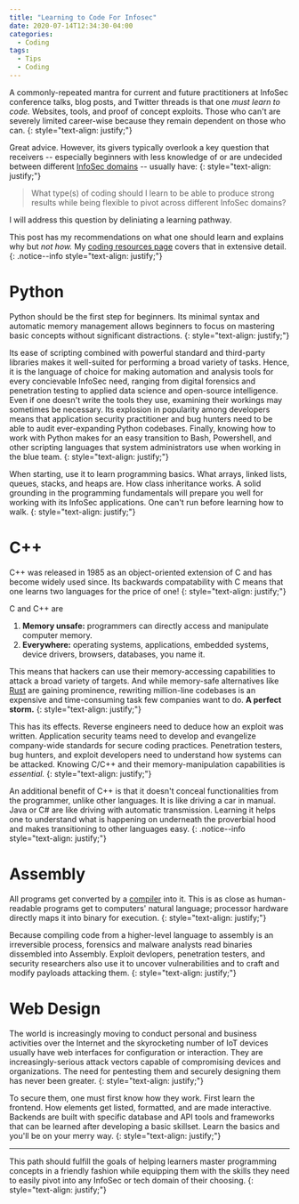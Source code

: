 ```yaml
---
title: "Learning to Code For Infosec"
date: 2020-07-14T12:34:30-04:00
categories:
  - Coding
tags:
  - Tips
  - Coding
---
```


A commonly-repeated mantra for current and future practitioners at InfoSec conference talks, blog posts, and Twitter threads is that one _must learn to code._ Websites, tools, and proof of concept exploits. Those who can't are severely limited career-wise because they remain dependent on those who can.
{: style="text-align: justify;"} 

Great advice. However, its givers typically overlook a key question that receivers -- especially beginners with less knowledge of or are undecided between different [InfoSec domains](https://medium.com/bugbountywriteup/jobs-in-information-security-infosec-93a5efc12ca2) -- usually have:
{: style="text-align: justify;"} 

> What type(s) of coding should I learn to be able to 
> produce strong results while being flexible to 
> pivot across different InfoSec domains?

I will address this question by deliniating a learning pathway.

This post has my recommendations on what one should learn and explains why but _not how._ My [coding resources page](https://secnate.github.io/resources/coding/) covers that in extensive detail.
{: .notice--info style="text-align: justify;"}

# Python

Python should be the first step for beginners. Its minimal syntax and automatic memory management allows beginners to focus on mastering basic concepts without significant distractions.
{: style="text-align: justify;"}

Its ease of scripting combined with powerful standard and third-party libraries makes it well-suited for  performing a broad variety of tasks. Hence, it is the language of choice for making automation and analysis tools for every concievable InfoSec need, ranging from digital forensics and penetration testing to applied data science and open-source intelligence. Even if one doesn't write the tools they use, examining their workings may sometimes be necessary. Its explosion in popularity among developers means that application security practitioner and bug hunters need to be able to audit ever-expanding Python codebases. Finally, knowing how to work with Python makes for an easy transition to Bash, Powershell, and other scripting languages that system administrators use when working in the blue team.
{: style="text-align: justify;"}

When starting, use it to learn programming basics. What arrays, linked lists, queues, stacks, and heaps are. How class inheritance works. A solid grounding in the programming fundamentals will prepare you well for working with its InfoSec applications. One can't run before learning how to walk.
{: style="text-align: justify;"}

# C++

C++ was released in 1985 as an object-oriented extension of C and has become widely used since. Its backwards compatability with C means that one learns two languages for the price of one!
{: style="text-align: justify;"}

C and C++ are

1. **Memory unsafe:** programmers can directly access and manipulate computer memory.
2. **Everywhere:** operating systems, applications, embedded systems, device drivers, browsers, databases, you name it.

This means that hackers can use their memory-accessing capabilities to attack a broad variety of targets. And while memory-safe alternatives like [Rust](https://en.wikipedia.org/wiki/Rust_(programming_language)) are gaining prominence, rewriting million-line codebases is an expensive and time-consuming task few companies want to do. **A perfect storm.**
{: style="text-align: justify;"} 

This has its effects. Reverse engineers need to deduce how an exploit was written. Application security teams need to develop and evangelize company-wide standards for secure coding practices. Penetration testers, bug hunters, and exploit developers need to understand how systems can be attacked. Knowing C/C++ and their memory-manipulation capabilities is _essential._
{: style="text-align: justify;"}

An additional benefit of C++ is that it doesn't conceal functionalities from the programmer, unlike other languages. It is like driving a car in manual. Java or C# are like driving with automatic transmission. Learning it helps one to understand what is happening on underneath the proverbial hood and makes transitioning to other languages easy.
{: .notice--info style="text-align: justify;"}

# Assembly

All programs get converted by a [compiler](https://en.wikipedia.org/wiki/Compiler) into it. This is as close as human-readable programs get to computers' natural language; processor hardware directly maps it into binary for execution.
{: style="text-align: justify;"}

Because compiling code from a higher-level language to assembly is an irreversible process, forensics and malware analysts read binaries dissembled into Assembly. Exploit devlopers, penetration testers, and security researchers also use it to uncover vulnerabilities and to craft and modify payloads attacking them.
{: style="text-align: justify;"}

# Web Design

The world is increasingly moving to conduct personal and business activities over the Internet and the skyrocketing number of IoT devices usually have web interfaces for configuration or interaction. They are increasingly-serious attack vectors capable of compromising devices and organizations. The need for pentesting them and securely designing them has never been greater. 
{: style="text-align: justify;"}

To secure them, one must first know how they work. First learn the frontend. How elements get listed, formatted, and are made interactive. Backends are built with specific database and API tools and frameworks that can be learned after developing a basic skillset. Learn the basics and you'll be on your merry way.
{: style="text-align: justify;"}

***

This path should fulfill the goals of helping learners master programming concepts in a friendly fashion while equipping them with the skills they need to easily pivot into any InfoSec or tech domain of their choosing.
{: style="text-align: justify;"}

